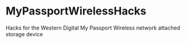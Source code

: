 MyPassportWirelessHacks
=======================

Hacks for the Western Digital My Passport Wireless network attached storage device

